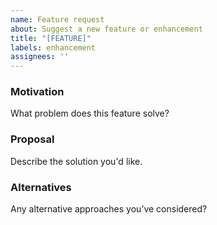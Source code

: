 ```yaml
---
name: Feature request
about: Suggest a new feature or enhancement
title: "[FEATURE]"
labels: enhancement
assignees: ''
---
```


### Motivation
What problem does this feature solve?

### Proposal
Describe the solution you'd like.

### Alternatives
Any alternative approaches you’ve considered?
